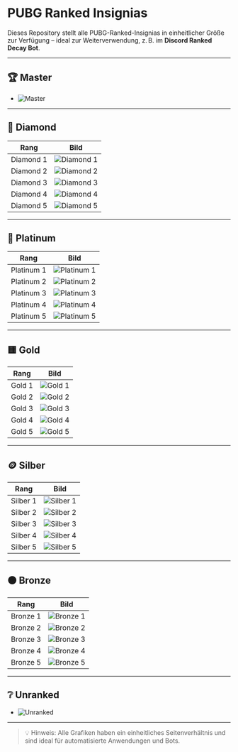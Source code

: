 # PUBG Ranked Insignias

Dieses Repository stellt alle PUBG-Ranked-Insignias in einheitlicher Größe zur Verfügung – ideal zur Weiterverwendung, z. B. im **Discord Ranked Decay Bot**.

---

## 🏆 Master

- ![Master](https://raw.githubusercontent.com/LeonHobelmann/pubg-ranked-insignias/main/Ranked_Logos_Fixed_Size_Master.png)

---

## 💎 Diamond

| Rang     | Bild |
|----------|------|
| Diamond 1 | ![Diamond 1](https://raw.githubusercontent.com/LeonHobelmann/pubg-ranked-insignias/main/Ranked_Logos_Fixed_Size_Diamond_1.png) |
| Diamond 2 | ![Diamond 2](https://raw.githubusercontent.com/LeonHobelmann/pubg-ranked-insignias/main/Ranked_Logos_Fixed_Size_Diamond_2.png) |
| Diamond 3 | ![Diamond 3](https://raw.githubusercontent.com/LeonHobelmann/pubg-ranked-insignias/main/Ranked_Logos_Fixed_Size_Diamond_3.png) |
| Diamond 4 | ![Diamond 4](https://raw.githubusercontent.com/LeonHobelmann/pubg-ranked-insignias/main/Ranked_Logos_Fixed_Size_Diamond_4.png) |
| Diamond 5 | ![Diamond 5](https://raw.githubusercontent.com/LeonHobelmann/pubg-ranked-insignias/main/Ranked_Logos_Fixed_Size_Diamond_5.png) |

---

## 🔷 Platinum

| Rang     | Bild |
|----------|------|
| Platinum 1 | ![Platinum 1](https://raw.githubusercontent.com/LeonHobelmann/pubg-ranked-insignias/main/Ranked_Logos_Fixed_Size_Platinum_1.png) |
| Platinum 2 | ![Platinum 2](https://raw.githubusercontent.com/LeonHobelmann/pubg-ranked-insignias/main/Ranked_Logos_Fixed_Size_Platinum_2.png) |
| Platinum 3 | ![Platinum 3](https://raw.githubusercontent.com/LeonHobelmann/pubg-ranked-insignias/main/Ranked_Logos_Fixed_Size_Platinum_3.png) |
| Platinum 4 | ![Platinum 4](https://raw.githubusercontent.com/LeonHobelmann/pubg-ranked-insignias/main/Ranked_Logos_Fixed_Size_Platinum_4.png) |
| Platinum 5 | ![Platinum 5](https://raw.githubusercontent.com/LeonHobelmann/pubg-ranked-insignias/main/Ranked_Logos_Fixed_Size_Platinum_5.png) |

---

## 🟨 Gold

| Rang     | Bild |
|----------|------|
| Gold 1 | ![Gold 1](https://raw.githubusercontent.com/LeonHobelmann/pubg-ranked-insignias/main/Ranked_Logos_Fixed_Size_Gold_1.png) |
| Gold 2 | ![Gold 2](https://raw.githubusercontent.com/LeonHobelmann/pubg-ranked-insignias/main/Ranked_Logos_Fixed_Size_Gold_2.png) |
| Gold 3 | ![Gold 3](https://raw.githubusercontent.com/LeonHobelmann/pubg-ranked-insignias/main/Ranked_Logos_Fixed_Size_Gold_3.png) |
| Gold 4 | ![Gold 4](https://raw.githubusercontent.com/LeonHobelmann/pubg-ranked-insignias/main/Ranked_Logos_Fixed_Size_Gold_4.png) |
| Gold 5 | ![Gold 5](https://raw.githubusercontent.com/LeonHobelmann/pubg-ranked-insignias/main/Ranked_Logos_Fixed_Size_Gold_5.png) |

---

## 🪙 Silber

| Rang     | Bild |
|----------|------|
| Silber 1 | ![Silber 1](https://raw.githubusercontent.com/LeonHobelmann/pubg-ranked-insignias/main/Ranked_Logos_Fixed_Size_Silver_1.png) |
| Silber 2 | ![Silber 2](https://raw.githubusercontent.com/LeonHobelmann/pubg-ranked-insignias/main/Ranked_Logos_Fixed_Size_Silver_2.png) |
| Silber 3 | ![Silber 3](https://raw.githubusercontent.com/LeonHobelmann/pubg-ranked-insignias/main/Ranked_Logos_Fixed_Size_Silver_3.png) |
| Silber 4 | ![Silber 4](https://raw.githubusercontent.com/LeonHobelmann/pubg-ranked-insignias/main/Ranked_Logos_Fixed_Size_Silver_4.png) |
| Silber 5 | ![Silber 5](https://raw.githubusercontent.com/LeonHobelmann/pubg-ranked-insignias/main/Ranked_Logos_Fixed_Size_Silver_5.png) |

---

## 🟤 Bronze

| Rang     | Bild |
|----------|------|
| Bronze 1 | ![Bronze 1](https://raw.githubusercontent.com/LeonHobelmann/pubg-ranked-insignias/main/Ranked_Logos_Fixed_Size_Bronze_1.png) |
| Bronze 2 | ![Bronze 2](https://raw.githubusercontent.com/LeonHobelmann/pubg-ranked-insignias/main/Ranked_Logos_Fixed_Size_Bronze_2.png) |
| Bronze 3 | ![Bronze 3](https://raw.githubusercontent.com/LeonHobelmann/pubg-ranked-insignias/main/Ranked_Logos_Fixed_Size_Bronze_3.png) |
| Bronze 4 | ![Bronze 4](https://raw.githubusercontent.com/LeonHobelmann/pubg-ranked-insignias/main/Ranked_Logos_Fixed_Size_Bronze_4.png) |
| Bronze 5 | ![Bronze 5](https://raw.githubusercontent.com/LeonHobelmann/pubg-ranked-insignias/main/Ranked_Logos_Fixed_Size_Bronze_5.png) |

---

## ❔ Unranked

- ![Unranked](https://raw.githubusercontent.com/LeonHobelmann/pubg-ranked-insignias/main/Ranked_Logos_Fixed_Size_Unranked.png)

---

> 💡 Hinweis: Alle Grafiken haben ein einheitliches Seitenverhältnis und sind ideal für automatisierte Anwendungen und Bots.

